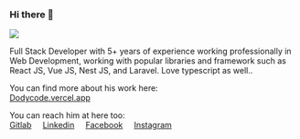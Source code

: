 ### Hi there 👋

![](https://hitx.vercel.app/counter/?id=https://github.com/dodycode/dodycode&t=github%20views)

Full Stack Developer with 5+ years of experience working professionally in Web Development, working with popular libraries and framework such as React JS, Vue JS, Nest JS, and Laravel. Love typescript as well..

You can find more about his work here:<br />
[Dodycode.vercel.app](https://dodycode.vercel.app)

You can reach him at here too:<br/>
[Gitlab](https://gitlab.com/kirizu336) &nbsp; &nbsp; [Linkedin](https://www.linkedin.com/in/dodycode/) &nbsp; &nbsp; [Facebook](https://facebook.com/prasdody) &nbsp; &nbsp; [Instagram](https://www.instagram.com/__dodypras/)

<!-- <a href="https://github.com/dodycode?tab=repositories"><img alt="Dodycode Activity Graph" src="https://github-readme-stats.vercel.app/api/top-langs/?username=dodycode&theme=prussian&langs_count=6&layout=compact" /></a> -->
